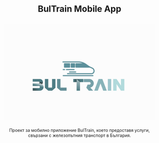 <h1 align="center">
  BulTrain Mobile App
  <br>
  <br>
   <img src="./bultrain-logo.jpg" alt="Logo BulTrain" title="Мобилното приложение BulTrain" width="500"/>
  <br>
</h1>

<p align="center">
  Проект за мобилно приложение BulTrain, което предоставя услуги, свързани с железопътния транспорт в България.
</p>